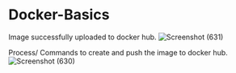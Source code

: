 # Docker-Basics

Image successfully uploaded to docker hub.
![Screenshot (631)](https://user-images.githubusercontent.com/56169280/215318540-39a2d1a9-93c4-4db9-be59-0b25c508fb1b.png)

Process/ Commands to create and push the image to docker hub.
![Screenshot (630)](https://user-images.githubusercontent.com/56169280/215318542-d653d00b-6a1d-4bfd-8fdc-0e46487c7036.png)
